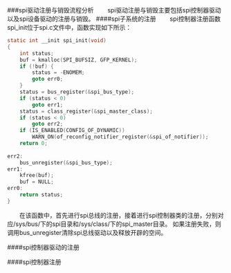 ###spi驱动注册与销毁流程分析
&emsp;&emsp;spi驱动注册与销毁主要包括spi控制器驱动以及spi设备驱动的注册与销毁。
####spi子系统的注册
&emsp;&emsp;spi控制器注册函数spi_init位于spi.c文件中，函数实现如下所示：
```c
static int __init spi_init(void)
{
	int	status;
	buf = kmalloc(SPI_BUFSIZ, GFP_KERNEL);
	if (!buf) {
		status = -ENOMEM;
		goto err0;
	}
	status = bus_register(&spi_bus_type);
	if (status < 0)
		goto err1;
	status = class_register(&spi_master_class);
	if (status < 0)
		goto err2;
	if (IS_ENABLED(CONFIG_OF_DYNAMIC))
		WARN_ON(of_reconfig_notifier_register(&spi_of_notifier));					   			    
	return 0;
	
err2:
	bus_unregister(&spi_bus_type);
err1:
	kfree(buf);
	buf = NULL;
err0:
	return status;
}
```
&emsp;&emsp;在该函数中，首先进行spi总线的注册，接着进行spi控制器类的注册，分别对应/sys/bus/下的spi目录和/sys/class/下的spi_master目录。
如果注册失败，则调用bus_unregister清除spi总线驱动以及释放开辟的空间。

####spi控制器驱动的注册


####spi控制器注册







